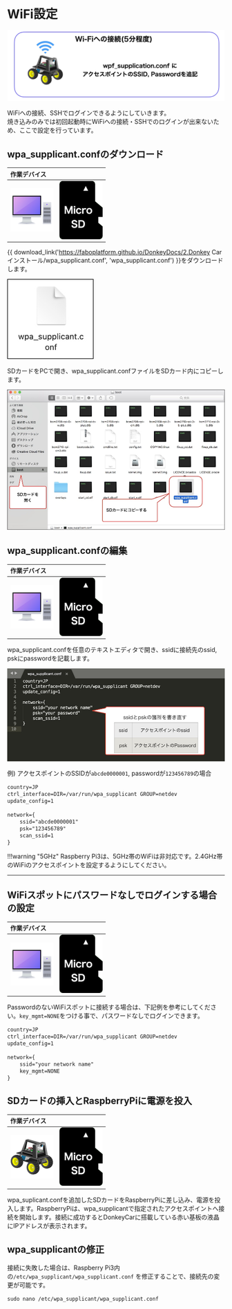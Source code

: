 # WiFi設定

![](./img/wifi001.jpg)

WiFiへの接続、SSHでログインできるようにしていきます。  
焼き込みのみでは初回起動時にWiFiへの接続・SSHでのログインが出来ないため、ここで設定を行っています。

## wpa_supplicant.confのダウンロード

|作業デバイス||
|:--|:--|
|![](./img/icon_pc.png)|![](./img/icon_sd.png)|

{{ download_link('https://faboplatform.github.io/DonkeyDocs/2.Donkey Carインストール/wpa_supplicant.conf', 'wpa_supplicant.conf') }}をダウンロードします。

![](./img/wpa_icon001.jpg)

SDカードをPCで開き、wpa_supplicant.confファイルをSDカード内にコピーします。

![](./img/wpa001.jpg)

## wpa_supplicant.confの編集

|作業デバイス||
|:--|:--|
|![](./img/icon_pc.png)|![](./img/icon_sd.png)|

wpa_supplicant.confを任意のテキストエディタで開き、ssidに接続先のssid, pskにpasswordを記載します。

![](./img/wpa002.jpg)


例) アクセスポイントのSSIDが`abcde0000001`, passwordが`123456789`の場合

```console
country=JP
ctrl_interface=DIR=/var/run/wpa_supplicant GROUP=netdev
update_config=1

network={
    ssid="abcde0000001"
    psk="123456789"
    scan_ssid=1
}
```

!!!warning "5GHz"
	Raspberry Pi3は、5GHz帯のWiFiは非対応です。2.4GHz帯のWiFiのアクセスポイントを設定するようにしてください。

<hr>

## WiFiスポットにパスワードなしでログインする場合の設定

|作業デバイス||
|:--|:--|
|![](./img/icon_pc.png)|![](./img/icon_sd.png)|

PasswordのないWiFiスポットに接続する場合は、下記例を参考にしてください。`key_mgmt=NONE`をつける事で、パスワードなしでログインできます。

```console
country=JP
ctrl_interface=DIR=/var/run/wpa_supplicant GROUP=netdev
update_config=1

network={
    ssid="your network name"
    key_mgmt=NONE
}
```

## SDカードの挿入とRaspberryPiに電源を投入

|作業デバイス||
|:--|:--|
|![](./img/icon_donkey.png)|![](./img/icon_sd.png)|

wpa_suplicant.confを追加したSDカードをRaspberryPiに差し込み、電源を投入します。RaspberryPiは、wpa_supplicantで指定されたアクセスポイントへ接続を開始します。接続に成功するとDonkeyCarに搭載している赤い基板の液晶にIPアドレスが表示されます。


## wpa_supplicantの修正

接続に失敗した場合は、Raspberry Pi3内の`/etc/wpa_supplicant/wpa_supplicant.conf` を修正することで、接続先の変更が可能です。

```console
sudo nano /etc/wpa_supplicant/wpa_supplicant.conf
```

